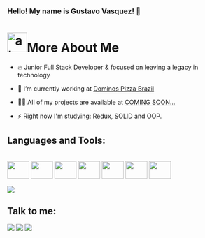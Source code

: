 

### Hello! My name is Gustavo Vasquez! 👋
<h1 align="left"><img width="45"  alt="about" src="https://raw.github.com/elizarov/elizarov/master/about.png">More About Me</h1>

- 🔥 Junior Full Stack Developer & focused on leaving a legacy in technology

- 🔭 I’m currently working at [Dominos Pizza Brazil](https://www.dominos.com.br/)

- 👨‍💻 All of my projects are available at [COMING SOON...](#)

- ⚡ Right now I'm studying: Redux, SOLID and OOP.

<!-- 

<img align="right" width="450" src="https://i2.wp.com/allhtaccess.info/wp-content/uploads/2018/03/programming.gif?fit=1281%2C716&ssl=1" />
-->
## **Languages and Tools:**  

<div style="display: inline_block"><br>
  <img src="https://github.com/devgustavovasquez/devgustavovasquez/blob/main/icons/javascript-plain.svg" width="50" height="40" align="center"/>
  <img src="https://github.com/devgustavovasquez/devgustavovasquez/blob/main/icons/typescript-original.svg" width="50" height="40" align="center"/>
  <img src="https://github.com/devgustavovasquez/devgustavovasquez/blob/main/icons/react-original.svg" width="50" height="40" align="center"/>
  <img src="https://github.com/devgustavovasquez/devgustavovasquez/blob/main/icons/nodejs-original.svg" width="50" height="40" align="center"/>
  <img src="https://github.com/devgustavovasquez/devgustavovasquez/blob/main/icons/mongodb-original.svg" width="50" height="40" align="center"/>
  <img src="https://github.com/devgustavovasquez/devgustavovasquez/blob/main/icons/git-plain.svg" width="50" height="40" align="center"/>
  <img src="https://github.com/devgustavovasquez/devgustavovasquez/blob/main/icons/postgresql-icon.svg" width="50" height="40" align="center"/> 
</div><br>

<a target="_blank" href="https://github-readme-stats.vercel.app/api/top-langs/?username=devgustavovasquez">
  <img align="center" src="https://github-readme-stats.vercel.app/api/top-langs/?username=devgustavovasquez&theme=dracula&hide_langs_below=1" />
 </a>

## **Talk to me:**

<p align="left">
  <a target="_blank" href="https://www.linkedin.com/in/devgustavovasquez/" alt="Linkedin">
  <img src="https://img.shields.io/badge/-LinkedIn-%230077B5?style=for-the-badge&logo=linkedin&logoColor=white" target="_blank"></a> 

  <a target="_blank" href="https://www.instagram.com/vasquez.gustavoo/" alt="Instagram">
  <img src="https://img.shields.io/badge/-Instagram-%23E4405F?style=for-the-badge&logo=instagram&logoColor=white" target="_blank"></a>
 
   <a target="_blank" href="mailto:gustavovasquez2002@gmail.com" alt="Gmail">
  <img src="https://img.shields.io/badge/Gmail-D14836?style=for-the-badge&logo=gmail&logoColor=white"</a>
</p>
<br>
  
<br>
